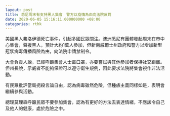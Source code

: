```yaml
---
layout: post
title: 悉尼周末有支持黑人集會　警方以疫情為由向法院反對
date: 2020-06-05 15:16:11.000000000 +08:00
categories: rthk
---
```


美國黑人弗洛伊德死亡事件，引起多國民眾關注。澳洲悉尼有團體發起周末在市中心集會，聲援黑人，預計大約1萬人參加，但新南威爾士州政府和警方以增加新型冠狀病毒傳播風險為由，向法院申請禁制令。

大會負責人說，已經呼籲集會人士戴口罩，亦要嘗試與其他參加者保持社交距離。但州長說，示威者不能夠保證可以遵守衛生規例，因此要求法院將集會視作非法活動。

有民眾批評當局扼殺言論自由，認為病毒雖然危險，但種族主義同樣如是，表明會繼續參與活動。

總理莫理森呼籲民眾不要參加集會，認為有更好的方法去表達情緒，不應該令自己及他人的健康，處於危險之中。
